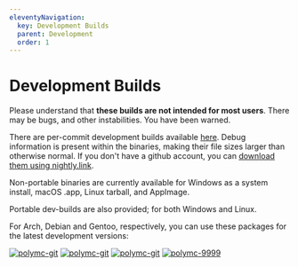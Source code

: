 ```yaml
---
eleventyNavigation:
  key: Development Builds
  parent: Development
  order: 1
---
```

# Development Builds

Please understand that **these builds are not intended for most users**. There may be bugs, and other instabilities. You have been warned.

There are per-commit development builds available [here](https://github.com/PolyMC/PolyMC/actions). Debug information is present within the binaries, making their file sizes larger than otherwise normal.
If you don't have a github account, you can [download them using nightly.link](https://nightly.link/PolyMC/PolyMC/workflows/trigger_builds/develop).

Non-portable binaries are currently available for Windows as a system install, macOS .app, Linux tarball, and AppImage.

Portable dev-builds are also provided; for both Windows and Linux.

For Arch, Debian and Gentoo, respectively, you can use these packages for the latest development versions:

[![polymc-git](https://img.shields.io/badge/aur-polymc--git-blue)](https://aur.archlinux.org/packages/polymc-qt5-git/) [![polymc-git](https://img.shields.io/badge/aur-polymc--qt5--git-blue)](https://aur.archlinux.org/packages/polymc-git/) [![polymc-git](https://img.shields.io/badge/mpr-polymc--git-orange)](https://mpr.makedeb.org/packages/polymc-git) [![polymc-9999](https://img.shields.io/badge/gentoo-polymc--9999-purple)](https://packages.gentoo.org/packages/games-action/polymc)
